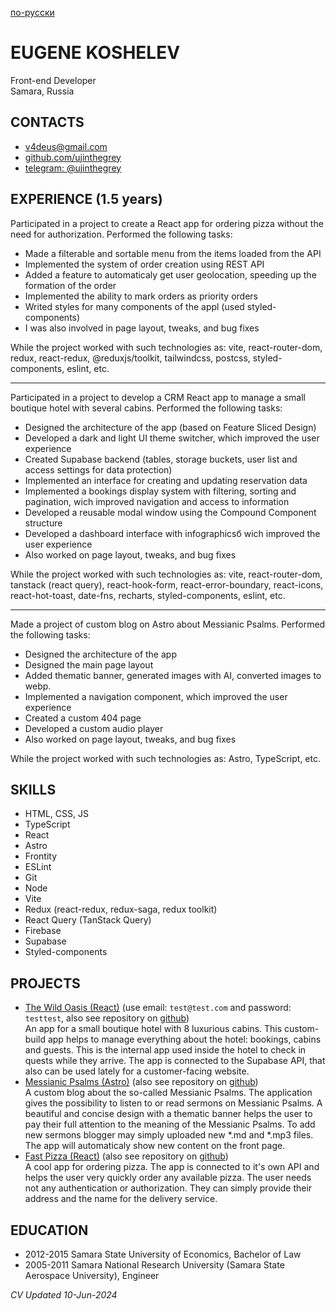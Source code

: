 [по-русски](https://github.com/ujinthegrey/curriculum-vitae/blob/main/rus.md)
# EUGENE KOSHELEV
Front-end Developer\
Samara, Russia

## CONTACTS
- v4deus@gmail.com
- [github.com/ujinthegrey](https://github.com/ujinthegrey)
- [telegram: @ujinthegrey](https://t.me/ujinthegrey)

## EXPERIENCE (1.5 years)

Participated in a project to create a React app for ordering pizza without the need for authorization. Performed the following tasks:
- Made a filterable and sortable menu from the items loaded from the API
- Implemented the system of order creation using REST API
- Added a feature to automaticaly get user geolocation, speeding up the formation of the order
- Implemented the ability to mark orders as priority orders
- Writed styles for many components of the appl (used styled-components)
- I was also involved in page layout, tweaks, and bug fixes

While the project worked with such technologies as: vite, react-router-dom, redux, react-redux, @reduxjs/toolkit, tailwindcss, postcss, styled-components, eslint, etc.

---

Participated in a project to develop a CRM React app to manage a small boutique hotel with several cabins. Performed the following tasks:
- Designed the architecture of the app (based on Feature Sliced Design)
- Developed a dark and light UI theme switcher, which improved the user experience
- Created Supabase backend (tables, storage buckets, user list and access settings for data protection)
- Implemented an interface for creating and updating reservation data
- Implemented a bookings display system with filtering, sorting and pagination, wich improved navigation and access to information
- Developed a reusable modal window using the Compound Component structure
- Developed a dashboard interface with infographicsб wich improved the user experience
- Also worked on page layout, tweaks, and bug fixes

While the project worked with such technologies as: vite, react-router-dom, tanstack (react query), react-hook-form, react-error-boundary, react-icons, react-hot-toast, date-fns, recharts, styled-components, eslint, etc.

---

Made a project of custom blog on Astro about Messianic Psalms. Performed the following tasks:
- Designed the architecture of the app
- Designed the main page layout
- Added thematic banner, generated images with AI, converted images to webp.
- Implemented a navigation component, which improved the user experience
- Created a custom 404 page
- Developed a custom audio player
- Also worked on page layout, tweaks, and bug fixes

While the project worked with such technologies as: Astro, TypeScript, etc.

## SKILLS
- HTML, CSS, JS
- TypeScript
- React
- Astro
- Frontity
- ESLint
- Git
- Node
- Vite
- Redux (react-redux, redux-saga, redux toolkit)
- React Query (TanStack Query)
- Firebase
- Supabase
- Styled-components

## PROJECTS
- [The Wild Oasis (React)](https://koshelev-wild-oasis.netlify.app) (use email: `test@test.com` and password: `testtest`, also see repository on [github](https://github.com/ujinthegrey/the-wild-oasis))\
An app for a small boutique hotel with 8 luxurious cabins. This custom-build app helps to manage everything about the hotel: bookings, cabins and guests. This is the internal app used inside the hotel to check in quests while they arrive. The app is connected to the Supabase API, that also can be used lately for a customer-facing website.
- [Messianic Psalms (Astro)](https://messianic-psalms.netlify.app) (also see repository on [github](https://github.com/ujinthegrey/messianic-psalms-astro))\
A custom blog about the so-called Messianic Psalms. The application gives the possibility to listen to or read sermons on Messianic Psalms. A beautiful and concise design with a thematic banner helps the user to pay their full attention to the meaning of the Messianic Psalms. To add new sermons blogger may simply uploaded new *.md and *.mp3 files. The app will automaticaly show new content on the front page.
- [Fast Pizza (React)](https://koshelev-react-pizza.netlify.app) (also see repository on [github](https://github.com/ujinthegrey/fast-react-pizza))\
A cool app for ordering pizza. The app is connected to it&#39;s own API and helps the user very quickly order any available pizza. The user needs not any authentication or authorization. They can simply provide their address and the name for the delivery service.

## EDUCATION
- 2012-2015 Samara State University of Economics, Bachelor of Law
- 2005-2011 Samara National Research University (Samara State Aerospace University), Engineer

*CV Updated 10-Jun-2024*

